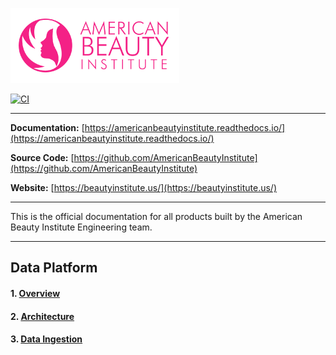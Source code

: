 ![American Beauty Institute](assets/logo.png)

[![CI](https://github.com/AmericanBeautyInstitute/data-platform/actions/workflows/ci.yaml/badge.svg)](https://github.com/AmericanBeautyInstitute/data-platform/actions)

---

**Documentation:** [https://americanbeautyinstitute.readthedocs.io/](https://americanbeautyinstitute.readthedocs.io/)

**Source Code:** [https://github.com/AmericanBeautyInstitute](https://github.com/AmericanBeautyInstitute)

**Website:** [https://beautyinstitute.us/](https://beautyinstitute.us/)

---

This is the official documentation for all products built by the American Beauty Institute Engineering team.

---

## Data Platform

#### 1. [Overview](data-platform/overview.md)
#### 2. [Architecture](data-platform/architecture.md)
#### 3. [Data Ingestion](data-platform/data-ingestion/index.md)
